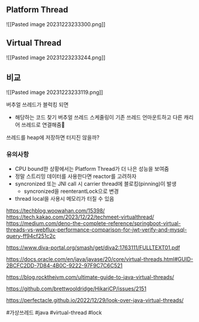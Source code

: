 
## Platform Thread
![[Pasted image 20231223233300.png]]


## Virtual Thread
![[Pasted image 20231223233244.png]]

## 비교
![[Pasted image 20231223233119.png]]

버추얼 쓰레드가 블럭킹 되면
- 해당하는 코드 찾기
버추얼 쓰레드 스케줄링이 
기존 쓰레드 언마운트하고
다른 캐리어 쓰레드로 연결해줌

쓰레드를 heap에 저장하면 터지진 않을까?

### 유의사항
- CPU bound한 상황에서는 Platform Thread가 더 나은 성능을 보여줌
- 정말 스트리밍 데이터를 사용한다면 reactor를 고려하자
- syncronized 또는 JNI call 시  carrier thread에 블로킹(pinning)이 발생
	- syncronized을 reenterantLock으로 변경
- thread local을 사용시 메모리가 터질 수 있음

https://techblog.woowahan.com/15398/
https://tech.kakao.com/2023/12/22/techmeet-virtualthread/
https://medium.com/deno-the-complete-reference/springboot-virtual-threads-vs-webflux-performance-comparison-for-jwt-verify-and-mysql-query-ff94cf251c2c

https://www.diva-portal.org/smash/get/diva2:1763111/FULLTEXT01.pdf

https://docs.oracle.com/en/java/javase/20/core/virtual-threads.html#GUID-2BCFC2DD-7D84-4B0C-9222-97F9C7C6C521

https://blog.rockthejvm.com/ultimate-guide-to-java-virtual-threads/

https://github.com/brettwooldridge/HikariCP/issues/2151 

https://perfectacle.github.io/2022/12/29/look-over-java-virtual-threads/

#가상쓰레드
#java
#virtual-thread
#lock
